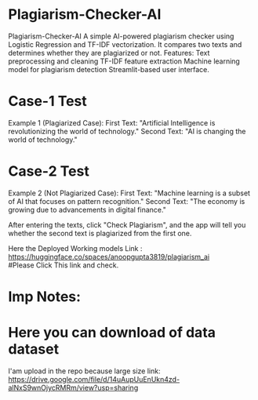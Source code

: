 # Plagiarism-Checker-AI
Plagiarism-Checker-AI A simple AI-powered plagiarism checker using Logistic Regression and TF-IDF vectorization. It compares two texts and determines whether they are plagiarized or not.  Features: Text preprocessing and cleaning TF-IDF feature extraction Machine learning model for plagiarism detection Streamlit-based user interface.

# Case-1 Test 
 
Example 1 (Plagiarized Case):
First Text: "Artificial Intelligence is revolutionizing the world of technology."
Second Text: "AI is changing the world of technology."


# Case-2  Test 

Example 2 (Not Plagiarized Case):
First Text: "Machine learning is a subset of AI that focuses on pattern recognition."
Second Text: "The economy is growing due to advancements in digital finance."

After entering the texts, click "Check Plagiarism", and the app will tell you whether the second text is plagiarized from the first one. 


Here the Deployed Working models Link :  https://huggingface.co/spaces/anoopgupta3819/plagiarism_ai       
#Please Click This link and check.     

# Imp Notes:

# Here you can  download  of data dataset 

I'am upload in the repo because large size 
link:  https://drive.google.com/file/d/14uAupUuEnUkn4zd-alNxS9wnOjycRMRm/view?usp=sharing
